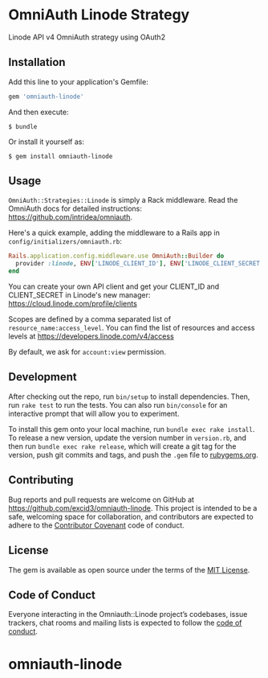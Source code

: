 # OmniAuth Linode Strategy

Linode API v4 OmniAuth strategy using OAuth2

## Installation

Add this line to your application's Gemfile:

```ruby
gem 'omniauth-linode'
```

And then execute:

    $ bundle

Or install it yourself as:

    $ gem install omniauth-linode

## Usage

`OmniAuth::Strategies::Linode` is simply a Rack middleware. Read the OmniAuth docs for detailed instructions: https://github.com/intridea/omniauth.

Here's a quick example, adding the middleware to a Rails app in `config/initializers/omniauth.rb`:

```ruby
Rails.application.config.middleware.use OmniAuth::Builder do
  provider :linode, ENV['LINODE_CLIENT_ID'], ENV['LINODE_CLIENT_SECRET'], scope: "account:view,linodes:destroy"
end
```

You can create your own API client and get your CLIENT_ID and
CLIENT_SECRET in Linode's new manager: https://cloud.linode.com/profile/clients

Scopes are defined by a comma separated list of
`resource_name:access_level`. You can find the list of resources and
access levels at https://developers.linode.com/v4/access

By default, we ask for `account:view` permission.

## Development

After checking out the repo, run `bin/setup` to install dependencies. Then, run `rake test` to run the tests. You can also run `bin/console` for an interactive prompt that will allow you to experiment.

To install this gem onto your local machine, run `bundle exec rake install`. To release a new version, update the version number in `version.rb`, and then run `bundle exec rake release`, which will create a git tag for the version, push git commits and tags, and push the `.gem` file to [rubygems.org](https://rubygems.org).

## Contributing

Bug reports and pull requests are welcome on GitHub at https://github.com/excid3/omniauth-linode. This project is intended to be a safe, welcoming space for collaboration, and contributors are expected to adhere to the [Contributor Covenant](http://contributor-covenant.org) code of conduct.

## License

The gem is available as open source under the terms of the [MIT License](https://opensource.org/licenses/MIT).

## Code of Conduct

Everyone interacting in the Omniauth::Linode project’s codebases, issue trackers, chat rooms and mailing lists is expected to follow the [code of conduct](https://github.com/excid3/omniauth-linode/blob/master/CODE_OF_CONDUCT.md).
# omniauth-linode

